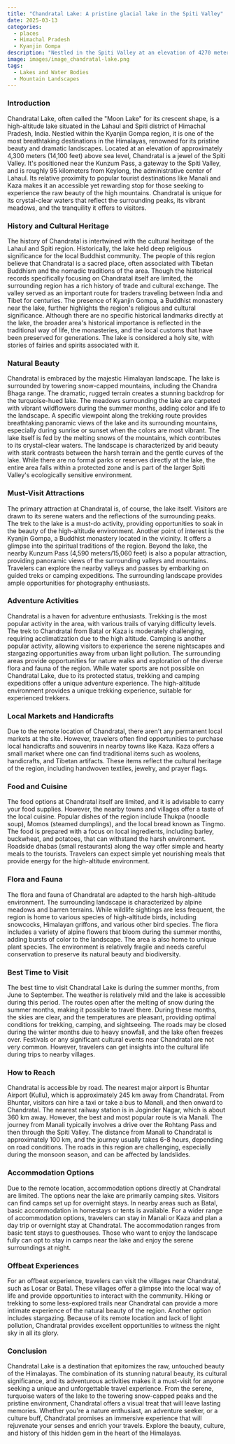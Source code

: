 ```yaml
---
title: "Chandratal Lake: A pristine glacial lake in the Spiti Valley"
date: 2025-03-13
categories:
  - places
  - Himachal Pradesh
  - Kyanjin Gompa
description: "Nestled in the Spiti Valley at an elevation of 4270 meters, Chandratal Lake is a glacial lake surrounded by snow-capped peaks and lush meadows. It's a must-visit destination for trekkers on the Kyanjin Gompa trail, offering breathtaking views and a serene environment ideal for adventure seekers."
image: images/image_chandratal-lake.png
tags: 
  - Lakes and Water Bodies
  - Mountain Landscapes
---
```



### **Introduction**

Chandratal Lake, often called the "Moon Lake" for its crescent shape, is a high-altitude lake situated in the Lahaul and Spiti district of Himachal Pradesh, India. Nestled within the Kyanjin Gompa region, it is one of the most breathtaking destinations in the Himalayas, renowned for its pristine beauty and dramatic landscapes. Located at an elevation of approximately 4,300 meters (14,100 feet) above sea level, Chandratal is a jewel of the Spiti Valley. It's positioned near the Kunzum Pass, a gateway to the Spiti Valley, and is roughly 95 kilometers from Keylong, the administrative center of Lahaul. Its relative proximity to popular tourist destinations like Manali and Kaza makes it an accessible yet rewarding stop for those seeking to experience the raw beauty of the high mountains. Chandratal is unique for its crystal-clear waters that reflect the surrounding peaks, its vibrant meadows, and the tranquility it offers to visitors.



### **History and Cultural Heritage**

The history of Chandratal is intertwined with the cultural heritage of the Lahaul and Spiti region. Historically, the lake held deep religious significance for the local Buddhist community. The people of this region believe that Chandratal is a sacred place, often associated with Tibetan Buddhism and the nomadic traditions of the area. Though the historical records specifically focusing on Chandratal itself are limited, the surrounding region has a rich history of trade and cultural exchange. The valley served as an important route for traders traveling between India and Tibet for centuries. The presence of Kyanjin Gompa, a Buddhist monastery near the lake, further highlights the region's religious and cultural significance. Although there are no specific historical landmarks directly at the lake, the broader area's historical importance is reflected in the traditional way of life, the monasteries, and the local customs that have been preserved for generations. The lake is considered a holy site, with stories of fairies and spirits associated with it.

### **Natural Beauty**

Chandratal is embraced by the majestic Himalayan landscape. The lake is surrounded by towering snow-capped mountains, including the Chandra Bhaga range. The dramatic, rugged terrain creates a stunning backdrop for the turquoise-hued lake. The meadows surrounding the lake are carpeted with vibrant wildflowers during the summer months, adding color and life to the landscape. A specific viewpoint along the trekking route provides breathtaking panoramic views of the lake and its surrounding mountains, especially during sunrise or sunset when the colors are most vibrant. The lake itself is fed by the melting snows of the mountains, which contributes to its crystal-clear waters. The landscape is characterized by arid beauty with stark contrasts between the harsh terrain and the gentle curves of the lake. While there are no formal parks or reserves directly at the lake, the entire area falls within a protected zone and is part of the larger Spiti Valley's ecologically sensitive environment.

### **Must-Visit Attractions**

The primary attraction at Chandratal is, of course, the lake itself.  Visitors are drawn to its serene waters and the reflections of the surrounding peaks. The trek to the lake is a must-do activity, providing opportunities to soak in the beauty of the high-altitude environment. Another point of interest is the Kyanjin Gompa, a Buddhist monastery located in the vicinity. It offers a glimpse into the spiritual traditions of the region. Beyond the lake, the nearby Kunzum Pass (4,590 meters/15,060 feet) is also a popular attraction, providing panoramic views of the surrounding valleys and mountains. Travelers can explore the nearby valleys and passes by embarking on guided treks or camping expeditions. The surrounding landscape provides ample opportunities for photography enthusiasts.

### **Adventure Activities**

Chandratal is a haven for adventure enthusiasts. Trekking is the most popular activity in the area, with various trails of varying difficulty levels. The trek to Chandratal from Batal or Kaza is moderately challenging, requiring acclimatization due to the high altitude. Camping is another popular activity, allowing visitors to experience the serene nightscapes and stargazing opportunities away from urban light pollution. The surrounding areas provide opportunities for nature walks and exploration of the diverse flora and fauna of the region. While water sports are not possible on Chandratal Lake, due to its protected status, trekking and camping expeditions offer a unique adventure experience. The high-altitude environment provides a unique trekking experience, suitable for experienced trekkers.

### **Local Markets and Handicrafts**

Due to the remote location of Chandratal, there aren't any permanent local markets at the site. However, travelers often find opportunities to purchase local handicrafts and souvenirs in nearby towns like Kaza. Kaza offers a small market where one can find traditional items such as woolens, handicrafts, and Tibetan artifacts. These items reflect the cultural heritage of the region, including handwoven textiles, jewelry, and prayer flags.

### **Food and Cuisine**

The food options at Chandratal itself are limited, and it is advisable to carry your food supplies. However, the nearby towns and villages offer a taste of the local cuisine. Popular dishes of the region include Thukpa (noodle soup), Momos (steamed dumplings), and the local bread known as Tingmo. The food is prepared with a focus on local ingredients, including barley, buckwheat, and potatoes, that can withstand the harsh environment. Roadside dhabas (small restaurants) along the way offer simple and hearty meals to the tourists. Travelers can expect simple yet nourishing meals that provide energy for the high-altitude environment.


### **Flora and Fauna**

The flora and fauna of Chandratal are adapted to the harsh high-altitude environment. The surrounding landscape is characterized by alpine meadows and barren terrains. While wildlife sightings are less frequent, the region is home to various species of high-altitude birds, including snowcocks, Himalayan griffons, and various other bird species. The flora includes a variety of alpine flowers that bloom during the summer months, adding bursts of color to the landscape. The area is also home to unique plant species. The environment is relatively fragile and needs careful conservation to preserve its natural beauty and biodiversity.

### **Best Time to Visit**

The best time to visit Chandratal Lake is during the summer months, from June to September. The weather is relatively mild and the lake is accessible during this period. The routes open after the melting of snow during the summer months, making it possible to travel there. During these months, the skies are clear, and the temperatures are pleasant, providing optimal conditions for trekking, camping, and sightseeing. The roads may be closed during the winter months due to heavy snowfall, and the lake often freezes over. Festivals or any significant cultural events near Chandratal are not very common. However, travelers can get insights into the cultural life during trips to nearby villages.

### **How to Reach**

Chandratal is accessible by road. The nearest major airport is Bhuntar Airport (Kullu), which is approximately 245 km away from Chandratal. From Bhuntar, visitors can hire a taxi or take a bus to Manali, and then onward to Chandratal. The nearest railway station is in Joginder Nagar, which is about 360 km away. However, the best and most popular route is via Manali. The journey from Manali typically involves a drive over the Rohtang Pass and then through the Spiti Valley. The distance from Manali to Chandratal is approximately 100 km, and the journey usually takes 6-8 hours, depending on road conditions. The roads in this region are challenging, especially during the monsoon season, and can be affected by landslides.

### **Accommodation Options**

Due to the remote location, accommodation options directly at Chandratal are limited. The options near the lake are primarily camping sites. Visitors can find camps set up for overnight stays. In nearby areas such as Batal, basic accommodation in homestays or tents is available. For a wider range of accommodation options, travelers can stay in Manali or Kaza and plan a day trip or overnight stay at Chandratal. The accommodation ranges from basic tent stays to guesthouses. Those who want to enjoy the landscape fully can opt to stay in camps near the lake and enjoy the serene surroundings at night.

### **Offbeat Experiences**

For an offbeat experience, travelers can visit the villages near Chandratal, such as Losar or Batal.  These villages offer a glimpse into the local way of life and provide opportunities to interact with the community. Hiking or trekking to some less-explored trails near Chandratal can provide a more intimate experience of the natural beauty of the region. Another option includes stargazing. Because of its remote location and lack of light pollution, Chandratal provides excellent opportunities to witness the night sky in all its glory.

### **Conclusion**

Chandratal Lake is a destination that epitomizes the raw, untouched beauty of the Himalayas. The combination of its stunning natural beauty, its cultural significance, and its adventurous activities makes it a must-visit for anyone seeking a unique and unforgettable travel experience.  From the serene, turquoise waters of the lake to the towering snow-capped peaks and the pristine environment, Chandratal offers a visual treat that will leave lasting memories. Whether you're a nature enthusiast, an adventure seeker, or a culture buff, Chandratal promises an immersive experience that will rejuvenate your senses and enrich your travels. Explore the beauty, culture, and history of this hidden gem in the heart of the Himalayas.


